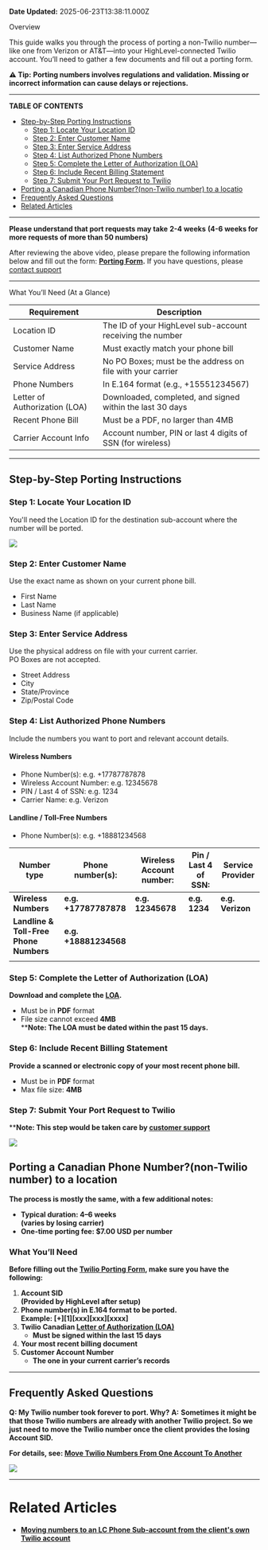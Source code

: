 **Date Updated:** 2025-06-23T13:38:11.000Z

Overview

This guide walks you through the process of porting a non-Twilio number—like one from Verizon or AT&T—into your HighLevel-connected Twilio account. You’ll need to gather a few documents and fill out a porting form.

**⚠️ Tip:** **Porting numbers involves regulations and validation. Missing or incorrect information can cause delays or rejections.**

---

**TABLE OF CONTENTS**

  
* [Step-by-Step Porting Instructions](#Step-by-Step-Porting-Instructions)  
   * [Step 1: Locate Your Location ID](#Step-1%3A-Locate-Your-Location-ID)  
   * [Step 2: Enter Customer Name](#Step-2%3A-Enter-Customer-Name)  
   * [Step 3: Enter Service Address](#Step-3%3A-Enter-Service-Address)  
   * [Step 4: List Authorized Phone Numbers](#Step-4%3A-List-Authorized-Phone-Numbers)  
   * [Step 5: Complete the Letter of Authorization (LOA)](#Step-5%3A-Complete-the-Letter-of-Authorization-%28LOA%29)  
   * [Step 6: Include Recent Billing Statement](#Step-6%3A-Include-Recent-Billing-Statement)  
   * [Step 7: Submit Your Port Request to Twilio](#Step-7%3A-Submit-Your-Port-Request-to-Twilio)
* [Porting a Canadian Phone Number?(non-Twilio number) to a locatio](#Porting-a-Canadian-Phone-Number?%28non-Twilio-number%29-to-a-location)
* [Frequently Asked Questions](#Frequently-Asked-Questions)
* [Related Articles](#%F0%9F%94%84-Related-Articles)[](#Related-Articles)

---

**Please understand that port requests may take** **2-4 weeks** **(4-6 weeks for more requests of more than 50 numbers)**
  
  
After reviewing the above video, please prepare the following information below and fill out the form: **[Porting Form](https://link.gohighlevel.com/widget/form/qX47XEC8HsDtrGkmbjFQ).** If you have questions, please [contact support](https://help.gohighlevel.com/support/tickets/new)  
  
---

  
What You’ll Need (At a Glance)

| Requirement                   | Description                                                |
| ----------------------------- | ---------------------------------------------------------- |
| Location ID                   | The ID of your HighLevel sub-account receiving the number  |
| Customer Name                 | Must exactly match your phone bill                         |
| Service Address               | No PO Boxes; must be the address on file with your carrier |
| Phone Numbers                 | In E.164 format (e.g., +15551234567)                       |
| Letter of Authorization (LOA) | Downloaded, completed, and signed within the last 30 days  |
| Recent Phone Bill             | Must be a PDF, no larger than 4MB                          |
| Carrier Account Info          | Account number, PIN or last 4 digits of SSN (for wireless) |

  
---

## Step-by-Step Porting Instructions

  
### Step 1: Locate Your Location ID

You'll need the Location ID for the destination sub-account where the number will be ported.

![](https://s3.amazonaws.com/cdn.freshdesk.com/data/helpdesk/attachments/production/155047818637/original/0g00UPeGyYf8ndCrc0ZnaSuTdpaufK7UcQ.png?1749132623)

###   

### Step 2: Enter Customer Name

Use the exact name as shown on your current phone bill.

* First Name
* Last Name
* Business Name (if applicable)

###   

### Step 3: Enter Service Address

Use the physical address on file with your current carrier.  
 PO Boxes are not accepted.

* Street Address
* City
* State/Province
* Zip/Postal Code

###   

### Step 4: List Authorized Phone Numbers

Include the numbers you want to port and relevant account details.

#### Wireless Numbers

* Phone Number(s): e.g. +17787787878
* Wireless Account Number: e.g. 12345678
* PIN / Last 4 of SSN: e.g. 1234
* Carrier Name: e.g. Verizon

#### Landline / Toll-Free Numbers

* Phone Number(s): e.g. +18881234568

| Number type                            | **Phone number(s):**  | **Wireless Account number:** | **Pin / Last 4 of SSN:** | **Service Provider** |
| -------------------------------------- | --------------------- | ---------------------------- | ------------------------ | -------------------- |
| **Wireless Numbers**                   | **e.g. +17787787878** | **e.g. 12345678**            | **e.g. 1234**            | **e.g. Verizon**     |
| **Landline & Toll-Free Phone Numbers** | **e.g. +18881234568** |                              |                          |                      |
| |                                      |                       |                              |                          |                      |

### **Step 5: Complete the Letter of Authorization (LOA)**

**Download and complete the [](https://docs.google.com/document/d/1RITNwdQukTgXIp9KOUbFexLr8GdlW3yy2g-nLvI%5FAps/edit)**[](https://docs.google.com/document/d/1RITNwdQukTgXIp9KOUbFexLr8GdlW3yy2g-nLvI%5FAps/edit)[**LOA**](https://docs.google.com/document/d/1RITNwdQukTgXIp9KOUbFexLr8GdlW3yy2g-nLvI%5FAps/edit)**.**

* Must be in **PDF** format
* File size cannot exceed **4MB**  
****Note: The LOA must be dated within the past 15 days.**

### **Step 6: Include Recent Billing Statement**

**Provide a scanned or electronic copy of your most recent phone bill.**

* Must be in **PDF** format
* Max file size: **4MB**

###   

### **Step 7: Submit Your Port Request to Twilio**  
****Note: This step would be taken care by [customer support](https://help.gohighlevel.com/support/tickets/new)**

**![](https://s3.amazonaws.com/cdn.freshdesk.com/data/helpdesk/attachments/production/155047818638/original/MrQN1Ny4OVMUh8fhlQNL3ZAbrBBoL_q88Q.png?1749132623)**

##   

## **Porting a Canadian Phone Number?(non-Twilio number) to a location**

**The process is mostly the same, with a few additional notes:**

* **Typical duration: 4–6 weeks**  
 **(varies by losing carrier)**
* **One-time porting fee: $7.00 USD per number**

### **What You’ll Need**

**Before filling out the [Twilio Porting Form](https://twlo.my.salesforce-sites.com/InternationalPorting), make sure you have the following:**

1. **Account SID**  
 **(Provided by HighLevel after setup)**
2. **Phone number(s) in E.164 format to be ported.**  
 **Example: \[+\]\[1\]\[xxx\]\[xxx\]\[xxxx\]**
3. **Twilio Canadian [Letter of Authorization (LOA)](https://www.twilio.com/docs/phone-numbers/regulatory/letter-authorization-loa-template)**  
   * **Must be signed within the last 15 days**
4. **Your most recent billing document**
5. **Customer Account Number**  
   * **The one in your current carrier’s records**

---

## **Frequently Asked Questions**

**Q: My Twilio number took forever to port. Why?** 
**A:** **Sometimes it might be that those Twilio numbers are already with another Twilio project. So we just need to move the Twilio number once the client provides the losing Account SID.**

 **For details, see: [Move Twilio Numbers From One Account To Another](https://help.gohighlevel.com/en/support/solutions/articles/48001177283)**

**![](https://s3.amazonaws.com/cdn.freshdesk.com/data/helpdesk/attachments/production/155047818639/original/KiMXQpcUZr7zYODlhaOYdmmdnAYhOUyDLQ.png?1749132623)**

---

# **Related Articles**

* **[](https://help.gohighlevel.com/a/solutions/articles/48001240108?portalId=48000045315)[](https://help.gohighlevel.com/a/solutions/articles/48001240108?portalId=48000045315)[Moving numbers to an LC Phone Sub-account from the client's own Twilio account](https://help.gohighlevel.com/a/solutions/articles/48001240108?portalId=48000045315)**

  